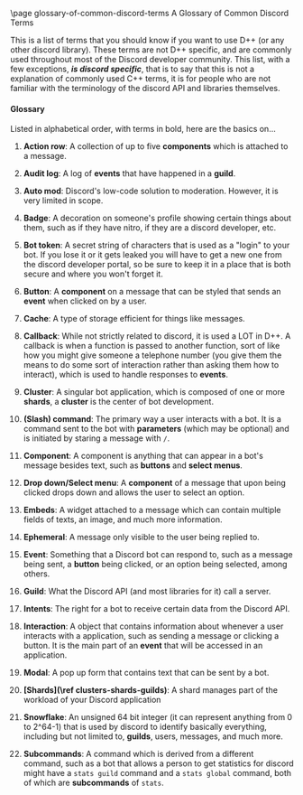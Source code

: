 \page glossary-of-common-discord-terms A Glossary of Common Discord Terms

This is a list of terms that you should know if you want to use D++ (or any other discord library). These terms are not D++ specific, and are commonly used throughout most of the Discord developer community. This list, with a few exceptions, ***is discord specific***, that is to say that this is not a explanation of commonly used C++ terms, it is for people who are not familiar with the terminology of the discord API and libraries themselves.

#### Glossary

Listed in alphabetical order, with terms in bold, here are the basics on...

1. **Action row**: A collection of up to five **components** which is attached to a message.

2. **Audit log**: A log of **events** that have happened in a **guild**.

3. **Auto mod**: Discord's low-code solution to moderation. However, it is very limited in scope.

4. **Badge**: A decoration on someone's profile showing certain things about them, such as if they have nitro, if they are a discord developer, etc.

5. **Bot token**: A secret string of characters that is used as a "login" to your bot. If you lose it or it gets leaked you will have to get a new one from the discord developer portal, so be sure to keep it in a place that is both secure and where you won't forget it.

6. **Button**: A **component** on a message that can be styled that sends an **event** when clicked on by a user.

7. **Cache**: A type of storage efficient for things like messages.

8. **Callback**: While not strictly related to discord, it is used a LOT in D++. A callback is when a function is passed to another function, sort of like how you might give someone a telephone number (you give them the means to do some sort of interaction rather than asking them how to interact), which is used to handle responses to **events**.

9. **Cluster**: A singular bot application, which is composed of one or more **shards**, a **cluster** is the center of bot development.

10. **\(Slash\) command**: The primary way a user interacts with a bot. It is a command sent to the bot with **parameters** (which may be optional) and is initiated by staring a message with `/`.

11. **Component**: A component is anything that can appear in a bot's message besides text, such as **buttons** and **select menus**.

12. **Drop down/Select menu**: A **component** of a message that upon being clicked drops down and allows the user to select an option.

13. **Embeds**: A widget attached to a message which can contain multiple fields of texts, an image, and much more information. 

14. **Ephemeral**: A message only visible to the user being replied to.

15. **Event**: Something that a Discord bot can respond to, such as a message being sent, a **button** being clicked, or an option being selected, among others.

16. **Guild**: What the Discord API (and most libraries for it) call a server.

17. **Intents**: The right for a bot to receive certain data from the Discord API.

18. **Interaction**: A object that contains information about whenever a user interacts with a application, such as sending a message or clicking a button. It is the main part of an **event** that will be accessed in an application. 

19. **Modal**: A pop up form that contains text that can be sent by a bot.

20. **[Shards](\ref clusters-shards-guilds)**:  A shard manages part of the workload of your Discord application

21. **Snowflake**: An unsigned 64 bit integer (it can represent anything from 0 to 2^64-1) that is used by discord to identify basically everything, including but not limited to, **guilds**, users, messages, and much more.

22. **Subcommands**: A command which is derived from a different command, such as a bot that allows a person to get statistics for discord might have a `stats guild` command and a `stats global` command, both of which are **subcommands** of `stats`.
